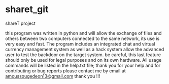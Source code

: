 # sharet_git
shareT project


this program was written in python and will allow the exchange of files and others between two computers connected to the same network, its use is very easy and fast. The program includes an integrated chat and virtual currency management system as well as a hack system allow the advanced user to test the backdoor on the target system. be careful, this last feature should only be used for legal purposes and on its own hardware. All usage commands will be listed in the help.txt file; thank you for your help and for contributing or bug reports please contact me by email at amoussougedeon13@gmail.com  thank you !!!
